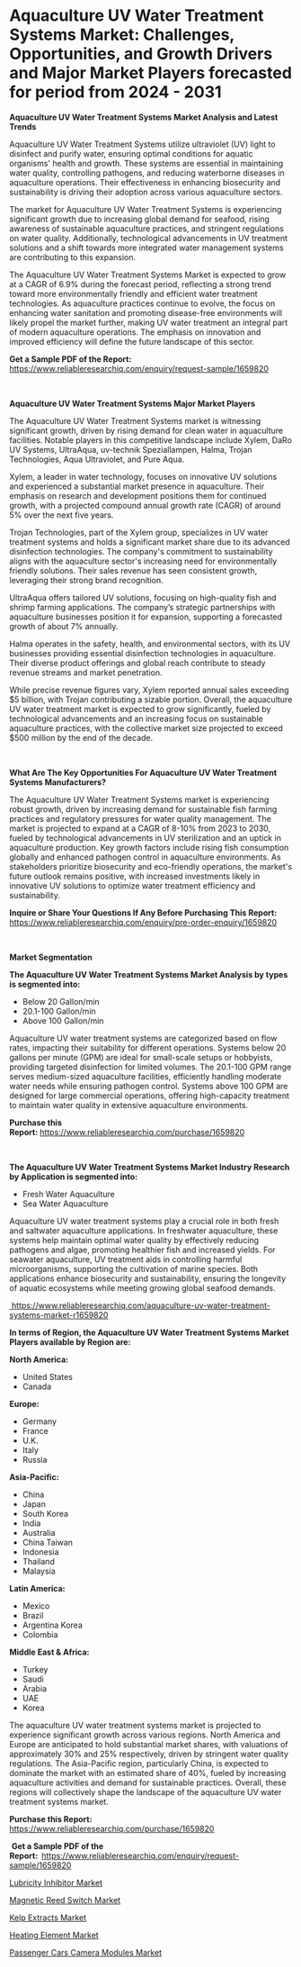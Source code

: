<p><h1>Aquaculture UV Water Treatment Systems Market: Challenges, Opportunities, and Growth Drivers and Major Market Players forecasted for period from 2024 - 2031</h1></p><p><strong>Aquaculture UV Water Treatment Systems Market Analysis and Latest Trends</strong></p>
<p><p>Aquaculture UV Water Treatment Systems utilize ultraviolet (UV) light to disinfect and purify water, ensuring optimal conditions for aquatic organisms' health and growth. These systems are essential in maintaining water quality, controlling pathogens, and reducing waterborne diseases in aquaculture operations. Their effectiveness in enhancing biosecurity and sustainability is driving their adoption across various aquaculture sectors.</p><p>The market for Aquaculture UV Water Treatment Systems is experiencing significant growth due to increasing global demand for seafood, rising awareness of sustainable aquaculture practices, and stringent regulations on water quality. Additionally, technological advancements in UV treatment solutions and a shift towards more integrated water management systems are contributing to this expansion.</p><p>The Aquaculture UV Water Treatment Systems Market is expected to grow at a CAGR of 6.9% during the forecast period, reflecting a strong trend toward more environmentally friendly and efficient water treatment technologies. As aquaculture practices continue to evolve, the focus on enhancing water sanitation and promoting disease-free environments will likely propel the market further, making UV water treatment an integral part of modern aquaculture operations. The emphasis on innovation and improved efficiency will define the future landscape of this sector.</p></p>
<p><strong>Get a Sample PDF of the Report:&nbsp;</strong> <a href="https://www.reliableresearchiq.com/enquiry/request-sample/1659820?utm_campaign=1257&utm_medium=2&utm_source=Github&utm_content=ia&utm_term=28092024&utm_id=aquaculture-uv-water-treatment-systems">https://www.reliableresearchiq.com/enquiry/request-sample/1659820</a></p>
<p>&nbsp;</p>
<p><strong>Aquaculture UV Water Treatment Systems Major Market Players</strong></p>
<p><p>The Aquaculture UV Water Treatment Systems market is witnessing significant growth, driven by rising demand for clean water in aquaculture facilities. Notable players in this competitive landscape include Xylem, DaRo UV Systems, UltraAqua, uv-technik Speziallampen, Halma, Trojan Technologies, Aqua Ultraviolet, and Pure Aqua.</p><p>Xylem, a leader in water technology, focuses on innovative UV solutions and experienced a substantial market presence in aquaculture. Their emphasis on research and development positions them for continued growth, with a projected compound annual growth rate (CAGR) of around 5% over the next five years.</p><p>Trojan Technologies, part of the Xylem group, specializes in UV water treatment systems and holds a significant market share due to its advanced disinfection technologies. The company's commitment to sustainability aligns with the aquaculture sector's increasing need for environmentally friendly solutions. Their sales revenue has seen consistent growth, leveraging their strong brand recognition.</p><p>UltraAqua offers tailored UV solutions, focusing on high-quality fish and shrimp farming applications. The company’s strategic partnerships with aquaculture businesses position it for expansion, supporting a forecasted growth of about 7% annually.</p><p>Halma operates in the safety, health, and environmental sectors, with its UV businesses providing essential disinfection technologies in aquaculture. Their diverse product offerings and global reach contribute to steady revenue streams and market penetration.</p><p>While precise revenue figures vary, Xylem reported annual sales exceeding $5 billion, with Trojan contributing a sizable portion. Overall, the aquaculture UV water treatment market is expected to grow significantly, fueled by technological advancements and an increasing focus on sustainable aquaculture practices, with the collective market size projected to exceed $500 million by the end of the decade.</p></p>
<p>&nbsp;</p>
<p><strong>What Are The Key Opportunities For Aquaculture UV Water Treatment Systems Manufacturers?</strong></p>
<p><p>The Aquaculture UV Water Treatment Systems market is experiencing robust growth, driven by increasing demand for sustainable fish farming practices and regulatory pressures for water quality management. The market is projected to expand at a CAGR of 8-10% from 2023 to 2030, fueled by technological advancements in UV sterilization and an uptick in aquaculture production. Key growth factors include rising fish consumption globally and enhanced pathogen control in aquaculture environments. As stakeholders prioritize biosecurity and eco-friendly operations, the market's future outlook remains positive, with increased investments likely in innovative UV solutions to optimize water treatment efficiency and sustainability.</p></p>
<p><strong>Inquire or Share Your Questions If Any Before Purchasing This Report:</strong> <a href="https://www.reliableresearchiq.com/enquiry/pre-order-enquiry/1659820?utm_campaign=1257&utm_medium=2&utm_source=Github&utm_content=ia&utm_term=28092024&utm_id=aquaculture-uv-water-treatment-systems">https://www.reliableresearchiq.com/enquiry/pre-order-enquiry/1659820</a></p>
<p>&nbsp;</p>
<p><strong>Market Segmentation</strong></p>
<p><strong>The Aquaculture UV Water Treatment Systems Market Analysis by types is segmented into:</strong></p>
<p><ul><li>Below 20 Gallon/min</li><li>20.1-100 Gallon/min</li><li>Above 100 Gallon/min</li></ul></p>
<p><p>Aquaculture UV water treatment systems are categorized based on flow rates, impacting their suitability for different operations. Systems below 20 gallons per minute (GPM) are ideal for small-scale setups or hobbyists, providing targeted disinfection for limited volumes. The 20.1-100 GPM range serves medium-sized aquaculture facilities, efficiently handling moderate water needs while ensuring pathogen control. Systems above 100 GPM are designed for large commercial operations, offering high-capacity treatment to maintain water quality in extensive aquaculture environments.</p></p>
<p><strong>Purchase this Report:&nbsp;</strong><a href="https://www.reliableresearchiq.com/purchase/1659820?utm_campaign=1257&utm_medium=2&utm_source=Github&utm_content=ia&utm_term=28092024&utm_id=aquaculture-uv-water-treatment-systems">https://www.reliableresearchiq.com/purchase/1659820</a></p>
<p>&nbsp;</p>
<p><strong>The Aquaculture UV Water Treatment Systems Market Industry Research by Application is segmented into:</strong></p>
<p><ul><li>Fresh Water Aquaculture</li><li>Sea Water Aquaculture</li></ul></p>
<p><p>Aquaculture UV water treatment systems play a crucial role in both fresh and saltwater aquaculture applications. In freshwater aquaculture, these systems help maintain optimal water quality by effectively reducing pathogens and algae, promoting healthier fish and increased yields. For seawater aquaculture, UV treatment aids in controlling harmful microorganisms, supporting the cultivation of marine species. Both applications enhance biosecurity and sustainability, ensuring the longevity of aquatic ecosystems while meeting growing global seafood demands.</p></p>
<p><a href="https://www.reliableresearchiq.com/aquaculture-uv-water-treatment-systems-market-r1659820?utm_campaign=1257&utm_medium=2&utm_source=Github&utm_content=ia&utm_term=28092024&utm_id=aquaculture-uv-water-treatment-systems">&nbsp;https://www.reliableresearchiq.com/aquaculture-uv-water-treatment-systems-market-r1659820</a></p>
<p><strong>In terms of Region, the Aquaculture UV Water Treatment Systems Market Players available by Region are:</strong></p>
<p>
    <p> <strong> North America: </strong>
        <ul>
            <li>United States</li>
            <li>Canada</li>
        </ul>
        </p> 
    <p> <strong> Europe: </strong>
        <ul>
            <li>Germany</li>
            <li>France</li>
            <li>U.K.</li>
            <li>Italy</li>
            <li>Russia</li>
        </ul>
        </p> 
    <p> <strong> Asia-Pacific: </strong>
        <ul>
            <li>China</li>
            <li>Japan</li>
            <li>South Korea</li>
            <li>India</li>
            <li>Australia</li>
            <li>China Taiwan</li>
            <li>Indonesia</li>
            <li>Thailand</li>
            <li>Malaysia</li>
        </ul>
        </p> 
    <p> <strong> Latin America: </strong>
        <ul>
            <li>Mexico</li>
            <li>Brazil</li>
            <li>Argentina Korea</li>
            <li>Colombia</li>
        </ul>
        </p> 
    <p> <strong> Middle East & Africa: </strong>
        <ul>
            <li>Turkey</li>
            <li>Saudi</li>
            <li>Arabia</li>
            <li>UAE</li>
            <li>Korea</li>
        </ul>
    </p>
    </p>
<p><p>The aquaculture UV water treatment systems market is projected to experience significant growth across various regions. North America and Europe are anticipated to hold substantial market shares, with valuations of approximately 30% and 25% respectively, driven by stringent water quality regulations. The Asia-Pacific region, particularly China, is expected to dominate the market with an estimated share of 40%, fueled by increasing aquaculture activities and demand for sustainable practices. Overall, these regions will collectively shape the landscape of the aquaculture UV water treatment systems market.</p></p>
<p><strong>Purchase this Report: </strong><a href="https://www.reliableresearchiq.com/purchase/1659820?utm_campaign=1257&utm_medium=2&utm_source=Github&utm_content=ia&utm_term=28092024&utm_id=aquaculture-uv-water-treatment-systems">https://www.reliableresearchiq.com/purchase/1659820</a></p>
<p>&nbsp;<strong>Get a Sample PDF of the Report:&nbsp;&nbsp;</strong><a href="https://www.reliableresearchiq.com/enquiry/request-sample/1659820?utm_campaign=1257&utm_medium=2&utm_source=Github&utm_content=ia&utm_term=28092024&utm_id=aquaculture-uv-water-treatment-systems">https://www.reliableresearchiq.com/enquiry/request-sample/1659820</a></p>
<p><strong></strong></p>
<p><p><a href="https://github.com/JavierDDowns/Market-Research-Report-List-1/blob/main/lubricity-inhibitor-market.md?utm_campaign=1257&utm_medium=2&utm_source=Github&utm_content=ia&utm_term=28092024&utm_id=aquaculture-uv-water-treatment-systems">Lubricity Inhibitor Market</a></p><p><a href="https://issuu.com/reportprime-2/docs/magnetic-reed-switch-market-size-20_b28ccb24a58090?utm_campaign=1257&utm_medium=2&utm_source=Github&utm_content=ia&utm_term=28092024&utm_id=aquaculture-uv-water-treatment-systems">Magnetic Reed Switch Market</a></p><p><a href="https://www.linkedin.com/pulse/how-regions-adapting-kelp-extracts-market-global-trends-overview-eljbf?utm_campaign=1257&utm_medium=2&utm_source=Github&utm_content=ia&utm_term=28092024&utm_id=aquaculture-uv-water-treatment-systems">Kelp Extracts Market</a></p><p><a href="https://issuu.com/reportprime-2/docs/heating-element-market-size-2030.pp_35594eec85c06e?utm_campaign=1257&utm_medium=2&utm_source=Github&utm_content=ia&utm_term=28092024&utm_id=aquaculture-uv-water-treatment-systems">Heating Element Market</a></p><p><a href="https://github.com/Dritamusajz475/Market-Research-Report-List-1/blob/main/passenger-cars-camera-modules-market.md?utm_campaign=1257&utm_medium=2&utm_source=Github&utm_content=ia&utm_term=28092024&utm_id=aquaculture-uv-water-treatment-systems">Passenger Cars Camera Modules Market</a></p></p>